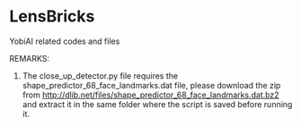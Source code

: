 # LensBricks
YobiAI related codes and files

REMARKS:
1. The close_up_detector.py file requires the shape_predictor_68_face_landmarks.dat file, please download the zip from http://dlib.net/files/shape_predictor_68_face_landmarks.dat.bz2 and extract it in the same folder where the script is saved before running it.
